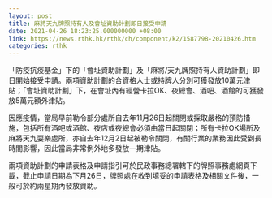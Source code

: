 ```yaml
---
layout: post
title: 麻將天九牌照持有人及會址資助計劃即日接受申請
date: 2021-04-26 18:23:25.000000000 +08:00
link: https://news.rthk.hk/rthk/ch/component/k2/1587798-20210426.htm
categories: rthk
---
```


「防疫抗疫基金」下的「會址資助計劃」及「麻將/天九牌照持有人資助計劃」即日開始接受申請。兩項資助計劃的合資格人士或持牌人分別可獲發放10萬元津貼；「會址資助計劃」下，在會址內有經營卡拉OK、夜總會、酒吧、酒館的可獲發放5萬元額外津貼。

因應疫情，當局早前勒令部分處所自去年11月26日起關閉或採取嚴格的預防措施，包括所有酒吧或酒館、夜店或夜總會必須由當日起關閉；所有卡拉OK場所及麻將天九耍樂處所，亦自去年12月2日起被勒令關閉，有關行業的業務因此受到長時間影響，因此當局非常例外地多發放一期津貼。

兩項資助計劃的申請表格及申請指引可於民政事務總署轄下的牌照事務處網頁下載，截止申請日期為下月26日，牌照處在收到填妥的申請表格及相關文件後，一般可於約兩星期內發放資助。
